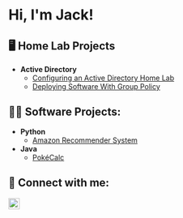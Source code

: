 <h1>Hi, I'm Jack! </h1>

<h2>🖥️ Home Lab Projects</h2>

- <b>Active Directory</b>
  - [Configuring an Active Directory Home Lab](https://github.com/jkrygo/adhomelab/)
  - [Deploying Software With Group Policy](https://github.com/jkrygo/grouppolicy/)
<h2>👨‍💻 Software Projects:</h2>

- <b>Python</b>
  - [Amazon Recommender System](https://github.com/jkrygo/amznrec)
- <b>Java</b>
  - [PokéCalc](https://github.com/jkrygo/pokecalc)

<h2> 🤳 Connect with me:</h2>

[<img align="left" alt="JoshMadakor | LinkedIn" width="22px" src="https://cdn.jsdelivr.net/npm/simple-icons@v3/icons/linkedin.svg" />][linkedin]

[linkedin]: https://www.linkedin.com/in/jkrygowski/
